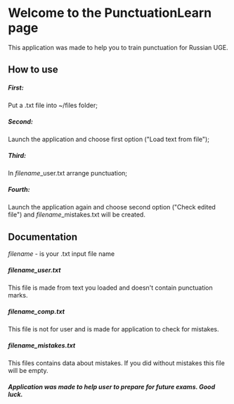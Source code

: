 # Welcome to the PunctuationLearn page
This application was made to help you to train punctuation for Russian UGE.
## How to use
##### First:
Put a .txt file into ~/files folder;
##### Second:
Launch the application and choose first option ("Load text from file");
##### Third:
In $filename$_user.txt arrange punctuation;
##### Fourth:
Launch the application again and choose second option ("Check edited file")
        and $filename$_mistakes.txt will be created.
## Documentation
$filename$ - is your .txt input file name
##### $filename$_user.txt
This file is made from text you loaded and doesn't contain punctuation marks.
##### $filename$_comp.txt
This file is not for user and is made for application to check for mistakes.
##### $filename$_mistakes.txt
This files contains data about mistakes. If you did without mistakes this file will be empty.
##### Application was made to help user to prepare for future exams. Good luck.
